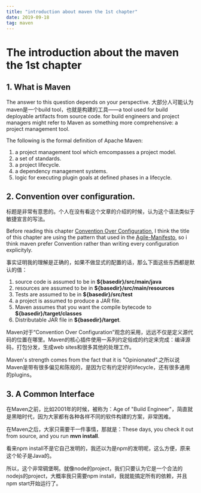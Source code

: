 ```yaml
---
title: "introduction about maven the 1st chapter" 
date: 2019-09-18
tag: maven
---
```


The introduction about the maven the 1st chapter
====

## 1. What is Maven
The answer to this question depends on your perspective.
大部分人可能认为maven是一个build tool，也就是构建的工具——a tool used for build deployable artifacts from source code.
for build engineers and project managers might refer to Maven as something more comprehensive: a project management tool.

The following is the formal definition of Apache Maven:

1. a project management tool which emcompasses a project model.
2. a set of standards.
3. a project lifecycle.
4. a dependency management systems.
5. logic for executing plugin goals at defined phases in a lifecycle.

## 2. Convention over configuration.
标题是非常有意思的。个人在没有看这个文章的介绍的时候，认为这个语法类似于敏捷宣言的写法。

Before reading this chapter [Convention Over Configuration](https://books.sonatype.com/mvnex-book/reference/installation-sect-conventionConfiguration.html), I think the title of this chapter are using the pattern that used in the [Agile-Manifesto](https://agilemanifesto.org/), so i think maven prefer Convention rather than writing every configuration explicityly.

事实证明我的理解是正确的，如果不做显式的配置的话，那么下面这些东西都是默认的值：

1. source code is assumed to be in **${basedir}/src/main/java** 
2. resources are assumed to be in **${basedir}/src/main/resources**
3. Tests are assumed to be in **${basedir}/src/test**
4. a project is assumed to produce a JAR file. 
5. Maven assumes that you want the compile bytecode to **${basedir}/target/classes** 
6. Distributable JAR file in **${basedir}/target**.

Maven对于“Convention Over Configuration”观念的采用，远远不仅是定义源代码的位置在哪里。Maven的核心插件使用一系列约定俗成的约定来完成：编译源码，打包分发，生成web sites和很多其他的处理工作。

Maven's strength comes from the fact that it is "Opinionated".之所以说Maven是带有很多偏见和陈规的，是因为它有约定好的lifecycle，还有很多通用的plugins。

## 3. A Common Interface

在Maven之前，比如2001年的时候，被称为：Age of "Build Engineer"，简直就是黑暗时代，因为大家都有各种各样不同的软件构建的方案，非常困难。

在Maven之后，大家只需要干一件事情，那就是：These days, you check it out from source, and you run **mvn install**.

看来npm install不是它自己发明的，我还以为是npm的发明呢，这么方便，原来这个轮子是Java的。

所以，这个非常碉堡啊。就像node的project，我们只要认为它是一个合法的nodejs的project，大概率我只需要npm install，我就能搞定所有的依赖，并且npm start开始运行了。




